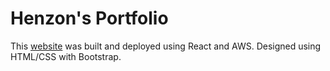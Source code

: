 # Henzon's Portfolio

This [website](https://zhenzon.com/) was built and deployed using React and AWS. Designed using HTML/CSS with Bootstrap.
